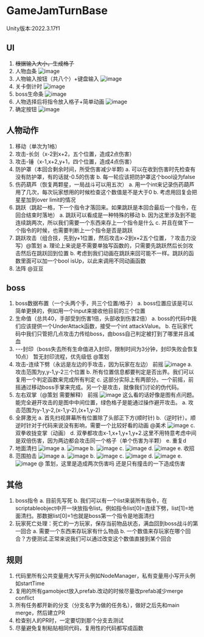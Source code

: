 # GameJamTurnBase

Unity版本:2022.3.17f1

## UI
1. ~~根据输入大小，生成格子~~
2. 人物血条
   ![image](https://github.com/user-attachments/assets/fe14eb1b-ffd0-4737-98b1-cafcfc01ad78)
4. 人物输入按钮（共八个）+键盘输入
   ![image](https://github.com/user-attachments/assets/c29442fb-690d-4d0e-9391-8377af8374f0)
5. 关卡倒计时
  ![image](https://github.com/user-attachments/assets/218f5895-3aa2-42df-b7a4-a0e3bc08dc15)
6. boss生命条
  ![image](https://github.com/user-attachments/assets/42441cf5-b905-4180-8210-f6a389f7dfce)
7. 人物选择后将指令放入格子+简单动画
   ![image](https://github.com/user-attachments/assets/298c814d-4ed4-4a5f-8fe2-9286f1c982d4)
8. 确定按钮
   ![image](https://github.com/user-attachments/assets/79e005e2-725e-42cd-a850-1c6bcac2772d)

## 人物动作
1. 移动（单次为1格）
2. 攻击-长剑（x-2到x+2，五个位置，造成2点伤害）
3. 攻击-锤（x-1,x+2,y+1，四个位置，造成4点伤害）
4. 防护罩（本回合剩余时间，所受伤害减少半颗)
   a. 可以在收到伤害时先检查有没有防护罩，有的话就-0.5的伤害
   b. 每一轮应该把防护罩这个bool设为false
5. 伤药葫芦（恢复两颗星，一局战斗可以用五次）
   a. 用一个int来记录伤药葫芦用了几次，每次玩家想用的时候检查这个数值是不是大于0
   b. 考虑用回复会把星星加到over limit的情况
6. 跳跃（跳起一格，下一个指令才落回来。如果跳跃是本回合最后一个指令，在回合结束时落地）
   a. 跳跃可以看成是一种特殊的移动
   b. 因为这里涉及到不能连续跳两次，所以我们需要一个东西来存上一个指令是什么
   c. 并且在做下一个指令的时候，也需要判断上一个指令是否是跳跃
7. 跳跃攻击（组合技，先到y+1位置，然后攻击x-2到x+2五个位置，？攻击力没写）@策划
   a. 理论上来说是不需要单独写函数的，只需要先跳跃然后长剑攻击然后在跳跃回到位置
   b. 考虑到我们动画在跳跃来回可能不一样。跳跃的函数里面可以加一个bool isUp，以此来调用不同动画函数
8. 法阵 @豆豆


## boss
1. boss数据布置（一个头两个手，共三个位置/格子）
   a. boss位置应该是可以简单更换的，例如用一个input来接收他目前的三个位置
2. 生命值（总共40，手部受到伤害1倍，头部收到伤害2倍）
   a. boss的代码中我们应该提供一个UnderAttack函数，接受一个int attackValue。
   b. 在玩家代码中我们只管把几点攻击力传给boss，由boss自己判定被打到了哪里并且减血
3. ---封印（boss失去所有生命值进入封印，限制时间为3分钟，封印失败会恢复10点）
   暂无封印流程，优先级低 @策划
4. 攻击-连续下劈（永远是左边的手攻击，因为玩家在左边）
   前摇
    ![image](https://github.com/user-attachments/assets/302751a0-d9a0-40a5-848b-451e97938413)
   a. 攻击范围为y,y-1,y-2三个位置
   b. 所有位置信息都要判定是否出界。我们可以复用一个判定函数来完成所有判定
   c. 这部分实际上有两部分。一个前摇，前摇通过移动boss手掌来完成。另一个是攻击，就像我们讨论的伪代码。
6. 左右双掌（@策划 需要解释）
   前摇
   ![image](https://github.com/user-attachments/assets/28822d08-21d2-45e9-9d25-0831b491d82a)
   这么看的话好像是图有点问题。能完全避开攻击的是图中中间位置，绿色格子是能通过操作避开攻击。
   a. 攻击范围为y-1,y-2,(x-1,y-2),(x+1,y-2)
7. 全屏激光
   a. 首先扫视屏幕所有位置除了头部正下方(顺时针)
   b.（逆时针）。顺逆时针对于代码来说没有影响，需要一个比较好看的动画 @美术
   ![image](https://github.com/user-attachments/assets/f009877f-590f-49a4-b2dd-71e4371c34ee)
   c. 双拳收拢变掌（动画）
   d. 双拳都攻击x-1,x+1,y+1,y+2.这里不用特意考虑中间是双倍伤害，因为两边都会攻击同一个格子（单个伤害为半颗）
   e. 重复d
8. 地面清扫
   ![image](https://github.com/user-attachments/assets/4a20b989-9f50-479e-9721-cb8532db98d8)
   a. ![image](https://github.com/user-attachments/assets/2cfa107c-e23e-432b-915e-aeead981af88)
   b. ![image](https://github.com/user-attachments/assets/d56bfb4b-1d7f-458e-b9ce-96ebf142c524)
   c. ![image](https://github.com/user-attachments/assets/9484d533-f889-4dad-8e31-eaa21b1c2546)
   d. ![image](https://github.com/user-attachments/assets/ecc2c7fe-b870-4c2f-9033-309600d04880)
   e. 收招
9. 范围拍击
    ![image](https://github.com/user-attachments/assets/68026aff-7233-4ef2-af97-9e066b7eb9d1)
   a. ![image](https://github.com/user-attachments/assets/bfe6921b-cc80-4b42-8eec-ec0687d061ee)
   b. ![image](https://github.com/user-attachments/assets/185cd0ca-93c9-498a-bc62-38359d3ce876)
   c. ![image](https://github.com/user-attachments/assets/99f374d1-a68e-41da-b629-d8556ec7d8e3)
   d. ![image](https://github.com/user-attachments/assets/9db758d9-9a44-461b-8969-a641a7c9470e)
   e. ![image](https://github.com/user-attachments/assets/ba775035-35e4-4554-b8e4-8448ee32df14)
   @ 策划，这里是造成两次伤害吗 还是只有撞击的一下造成伤害


## 其他
1. boss指令
   a. 目前先写死
   b. 我们可以有一个list来装所有指令，在scriptableobject中开一块放指令list。例如指令list[0]=连续下劈，list[1]=地面清扫。那数据list[0]=1也就是boss第一个指令是地面清扫
2. 玩家死亡处理：死亡的一方玩家，保存当前物品状态，满血回到boss战斗的第一回合
   a. 需要一个东西来存玩家有什么物品
   b. 一个数值来存玩家在哪个回合？方便测试.正常来说我们可以通过改变这个数值直接到某个回合


## 规则
1. 代码里所有公共变量用大写开头例如NodeManager，私有变量用小写开头例如startTime
2. 复用的所有gamobject放入prefab.改动的时候尽量改prefab减少merge conflict
3. 所有任务都开新的分支（分支名字为做的任务名），做好之后先和main merge，然后建立PR
4. 检查别人的PR时，一定要切到那个分支去测试
5. 尽量避免复制粘贴相同代码，复用性的代码都写成函数








   







